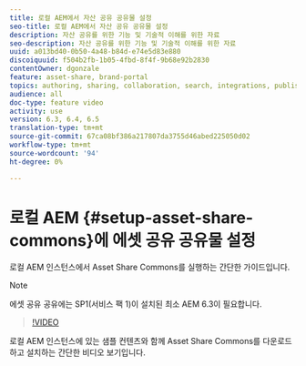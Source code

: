 ```yaml
---
title: 로컬 AEM에서 자산 공유 공유물 설정
seo-title: 로컬 AEM에서 자산 공유 공유물 설정
description: 자산 공유를 위한 기능 및 기술적 이해를 위한 자료
seo-description: 자산 공유를 위한 기능 및 기술적 이해를 위한 자료
uuid: a013bd40-0b50-4a48-b84d-e74e5d83e880
discoiquuid: f504b2fb-1b05-4fbd-8f4f-9b68e92b2830
contentOwner: dgonzale
feature: asset-share, brand-portal
topics: authoring, sharing, collaboration, search, integrations, publishing, metadata, images, renditions
audience: all
doc-type: feature video
activity: use
version: 6.3, 6.4, 6.5
translation-type: tm+mt
source-git-commit: 67ca08bf386a217807da3755d46abed225050d02
workflow-type: tm+mt
source-wordcount: '94'
ht-degree: 0%

---
```



# 로컬 AEM {#setup-asset-share-commons}에 에셋 공유 공유물 설정

로컬 AEM 인스턴스에서 Asset Share Commons를 실행하는 간단한 가이드입니다.

>[!NOTE]
>
>에셋 공유 공유에는 SP1(서비스 팩 1)이 설치된 최소 AEM 6.3이 필요합니다.

>[!VIDEO](https://video.tv.adobe.com/v/20499/?quality=9&learn=on)

로컬 AEM 인스턴스에 있는 샘플 컨텐츠와 함께 Asset Share Commons를 다운로드하고 설치하는 간단한 비디오 보기입니다.
